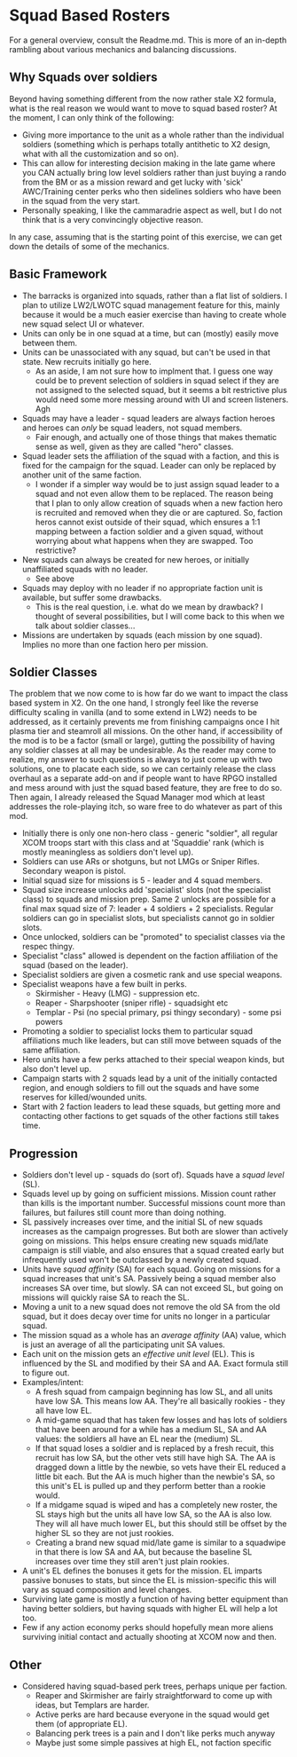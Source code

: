 # Squad Based Rosters

For a general overview, consult the Readme.md. This is more of an in-depth rambling about various mechanics and balancing discussions.

## Why Squads over soldiers

Beyond having something different from the now rather stale X2 formula, what is the real reason we would want to move to squad based roster? At the moment, I can only think of the following:
- Giving more importance to the unit as a whole rather than the individual soldiers (something which is perhaps totally antithetic to X2 design, what with all the customization and so on).
- This can allow for interesting decision making in the late game where you CAN actually bring low level soldiers rather than just buying a rando from the BM or as a mission reward and get lucky with 'sick' AWC/Training center perks who then sidelines soldiers who have been in the squad from the very start.
- Personally speaking, I like the cammaradrie aspect as well, but I do not think that is a very convincingly objective reason.

In any case, assuming that is the starting point of this exercise, we can get down the details of some of the mechanics.


## Basic Framework
- The barracks is organized into squads, rather than a flat list of soldiers. I plan to utilize LW2/LWOTC squad management feature for this, mainly because it would be a much easier exercise than having to create whole new squad select UI or whatever.
- Units can only be in one squad at a time, but can (mostly) easily move between them.
- Units can be unassociated with any squad, but can't be used in that state. New recruits initially go here.
  - As an aside, I am not sure how to implment that. I guess one way could be to prevent selection of soldiers in squad select if they are not assigned to the selected squad, but it seems a bit restrictive plus would need some more messing around with UI and screen listeners. Agh
- Squads may have a leader - squad leaders are always faction heroes and heroes can _only_ be squad leaders, not squad members.
  - Fair enough, and actually one of those things that makes thematic sense as well, given as they are called "hero" classes.
- Squad leader sets the affiliation of the squad with a faction, and this is fixed for the campaign for the squad. Leader can only be replaced by another unit of the same faction.
  - I wonder if a simpler way would be to just assign squad leader to a squad and not even allow them to be replaced. The reason being that I plan to only allow creation of squads when a new faction hero is recruited and removed when they die or are captured. So, faction heros cannot exist outside of their squad, which ensures a 1:1 mapping between a faction soldier and a given squad, without worrying about what happens when they are swapped. Too restrictive?
- New squads can always be created for new heroes, or initially unaffiliated squads with no leader.
  - See above
- Squads may deploy with no leader if no appropriate faction unit is available, but suffer some drawbacks.
  - This is the real question, i.e. what do we mean by drawback? I thought of several possibilities, but I will come back to this when we talk about soldier classes...
- Missions are undertaken by squads (each mission by one squad). Implies no more than one faction hero per mission.

## Soldier Classes
The problem that we now come to is how far do we want to impact the class based system in X2. On the one hand, I strongly feel like the reverse difficulty scaling in vanilla (and to some extend in LW2) needs to be addressed, as it certainly prevents me from finishing campaigns once I hit plasma tier and steamroll all missions. On the other hand, if accessibility of the mod is to be a factor (small or large), gutting the possibility of having any soldier classes at all may be undesirable. As the reader may come to realize, my answer to such questions is always to just come up with two solutions, one to placate each side, so we can certainly release the class overhaul as a separate add-on and if people want to have RPGO installed and mess around with just the squad based feature, they are free to do so. Then again, I already released the Squad Manager mod which at least addresses the role-playing itch, so ware free to do whatever as part of this mod.
- Initially there is only one non-hero class - generic "soldier", all regular XCOM troops start with this class and at 'Squaddie' rank (which is mostly meaningless as soldiers don't level up).
- Soldiers can use ARs or shotguns, but not LMGs or Sniper Rifles. Secondary weapon is pistol.
- Initial squad size for missions is 5 - leader and 4 squad members.
- Squad size increase unlocks add 'specialist' slots (not the specialist class) to squads and mission prep. Same 2 unlocks are possible for a final max squad size of 7: leader + 4 soldiers + 2 specialists. Regular soldiers can go in specialist slots, but specialists cannot go in soldier slots.
- Once unlocked, soldiers can be "promoted" to specialist classes via the respec thingy.
- Specialist "class" allowed is dependent on the faction affiliation of the squad (based on the leader).
- Specialist soldiers are given a cosmetic rank and use special weapons.
- Specialist weapons have a few built in perks.
    - Skirmisher - Heavy (LMG) - suppression etc.
    - Reaper - Sharpshooter (sniper rifle) - squadsight etc
    - Templar - Psi (no special primary, psi thingy secondary) - some psi powers
- Promoting a soldier to specialist locks them to particular squad affiliations much like leaders, but can still move between squads of the same affiliation.
- Hero units have a few perks attached to their special weapon kinds, but also don't level up.
- Campaign starts with 2 squads lead by a unit of the initially contacted region, and enough soldiers to fill out the squads and have some reserves for killed/wounded units.
- Start with 2 faction leaders to lead these squads, but getting more and contacting other factions to get squads of the other factions still takes time.


## Progression
- Soldiers don't level up - squads do (sort of). Squads have a _squad level_ (SL).
- Squads level up by going on sufficient missions. Mission count rather than kills is the important number. Successful missions count more than failures, but failures still count more than doing nothing.
- SL passively increases over time, and the initial SL of new squads increases as the campaign progresses. But both are slower than actively going on missions. This helps ensure creating new squads mid/late campaign is still viable, and also ensures that a squad created early but infrequently used won't be outclassed by a newly created squad.
- Units have _squad affinity_ (SA) for each squad. Going on missions for a squad increases that unit's SA. Passively being a squad member also increases SA over time, but slowly. SA can not exceed SL, but going on missions will quickly raise SA to reach the SL.
- Moving a unit to a new squad does not remove the old SA from the old squad, but it does decay over time for units no longer in a particular squad.
- The mission squad as a whole has an _average affinity_ (AA) value, which is just an average of all the participating unit SA values.
- Each unit on the mission gets an _effective unit level_ (EL). This is influenced by the SL and modified by their SA and AA. Exact formula still to figure out.
- Examples/intent:
    - A fresh squad from campaign beginning has low SL, and all units have low SA. This means low AA. They're all basically rookies - they all have low EL.
    - A mid-game squad that has taken few losses and has lots of soldiers that have been around for a while has a medium SL, SA and AA values: the soldiers all have an EL near the (medium) SL.
    - If that squad loses a soldier and is replaced by a fresh recuit, this recruit has low SA, but the other vets still have high SA. The AA is dragged down a little by the newbie, so vets have their EL reduced a little bit each. But the AA is much higher than the newbie's SA, so this unit's EL is pulled up and they perform better than a rookie would.
    - If a midgame squad is wiped and has a completely new roster, the SL stays high but the units all have low SA, so the AA is also low. They will all have much lower EL, but this should still be offset by the higher SL so they are not just rookies.
    - Creating a brand new squad mid/late game is similar to a squadwipe in that there is low SA and AA, but because the baseline SL increases over time they still aren't just plain rookies.
- A unit's EL defines the bonuses it gets for the mission. EL imparts passive bonuses to stats, but since the EL is mission-specific this will vary as squad composition and level changes.
- Surviving late game is mostly a function of having better equipment than having better soldiers, but having squads with higher EL will help a lot too.
- Few if any action economy perks should hopefully mean more aliens surviving initial contact and actually shooting at XCOM now and then.

## Other

- Considered having squad-based perk trees, perhaps unique per faction.
    - Reaper and Skirmisher are fairly straightforward to come up with ideas, but Templars are harder.
    - Active perks are hard because everyone in the squad would get them (of appropriate EL).
    - Balancing perk trees is a pain and I don't like perks much anyway
    - Maybe just some simple passives at high EL, not faction specific
